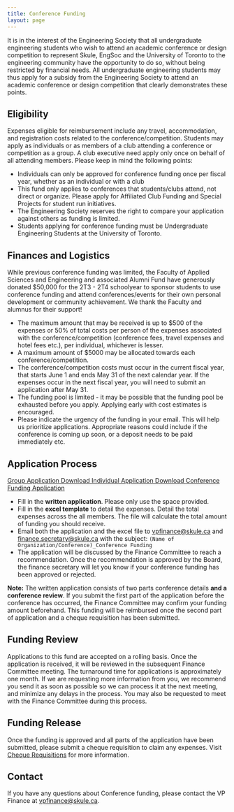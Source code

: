 ```yaml
---
title: Conference Funding
layout: page
---
```


It is in the interest of the Engineering Society that all undergraduate engineering students who wish to attend an academic conference or design competition to represent Skule, EngSoc and the University of Toronto to the engineering community have the opportunity to do so, without being restricted by financial needs. All undergraduate engineering students may thus apply for a subsidy from the Engineering Society to attend an academic conference or design competition that clearly demonstrates these points.

## Eligibility

Expenses eligible for reimbursement include any travel, accommodation, and registration costs related to the conference/competition. Students may apply as individuals or as members of a club attending a conference or competition as a group. A club executive need apply only once on behalf of all attending members. Please keep in mind the following points:

- Individuals can only be approved for conference funding once per fiscal year, whether as an individual or with a club
- This fund only applies to conferences that students/clubs attend, not direct or organize. Please apply for Affiliated Club Funding and Special Projects for student run initiatives.
- The Engineering Society reserves the right to compare your application against others as funding is limited.
- Students applying for conference funding must be Undergraduate Engineering Students at the University of Toronto.

## Finances and Logistics

While previous conference funding was limited, the Faculty of Applied Sciences and Engineering and associated Alumni Fund have generously donated $50,000 for the 2T3 - 2T4 schoolyear to sponsor students to use conference funding and attend conferences/events for their own personal development or community achievement. We thank the Faculty and alumnus for their support!

- The maximum amount that may be received is up to $500 of the expenses or 50% of total costs per person of the expenses associated with the conference/competition (conference fees, travel expenses and hotel fees etc.), per individual, whichever is lesser.
- A maximum amount of $5000 may be allocated towards each conference/competition.
- The conference/competition costs must occur in the current fiscal year, that starts June 1 and ends May 31 of the next calendar year. If the expenses occur in the next fiscal year, you will need to submit an application after May 31.
- The funding pool is limited - it may be possible that the funding pool be exhausted before you apply. Applying early with cost estimates is encouraged.
- Please indicate the urgency of the funding in your email. This will help us prioritize applications. Appropriate reasons could include if the conference is coming up soon, or a deposit needs to be paid immediately etc.

## Application Process 

<a class="button is-primary" href="/finances/applications/Conference-Funding-Application-2T3-2T4-Group.xlsx" download> Group Application Download </a>
<a class="button is-primary" href="/finances/applications/Conference-Funding-Application-2T3-2T4-Individual.xlsx" download> Individual Application Download </a>
<a class="button is-danger" href="https://docs.google.com/forms/u/2/d/e/1FAIpQLSc-rONEqG6p9s-P5y7LsPGavkY9m00JPIh_ktQBzTZ3OpNcLw/viewform"> Conference Funding Application </a>

- Fill in the **written application**. Please only use the space provided.
- Fill in the **excel template** to detail the expenses. Detail the total expenses across the all members. The file will calculate the total amount of funding you should receive.
- Email both the application and the excel file to [vpfinance@skule.ca](mailto:vpfinance@skule.ca) and [finance.secretary@skule.ca](mailto:finance.secretary@skule.ca) with the subject: `(Name of Organization/Conference)_Conference Funding`
- The application will be discussed by the Finance Committee to reach a recommendation. Once the recommendation is approved by the Board, the finance secretary will let you know if your conference funding has been approved or rejected.

**Note:** The written application consists of two parts conference details **and a conference review**. If you submit the first part of the application before the conference has occurred, the Finance Committee may confirm your funding amount beforehand. This funding will be reimbursed once the second part of application and a cheque requisition has been submitted.

## Funding Review

Applications to this fund are accepted on a rolling basis. Once the application is received, it will be reviewed in the subsequent Finance Committee meeting. The turnaround time for applications is approximately one month. If we are requesting more information from you, we recommend you send it as soon as possible so we can process it at the next meeting, and minimize any delays in the process. You may also be requested to meet with the Finance Committee during this process.

## Funding Release

Once the funding is approved and all parts of the application have been submitted, please submit a cheque requisition to claim any expenses. Visit [Cheque Requisitions](/finances/cheque_requisitions) for more information.

## Contact

If you have any questions about Conference funding, please contact the VP Finance at [vpfinance@skule.ca](mailto:vpfinance@skule.ca).
